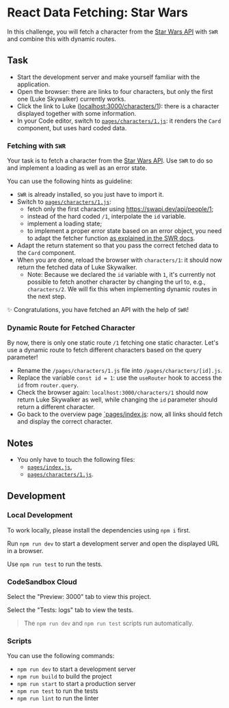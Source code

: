 # React Data Fetching: Star Wars

In this challenge, you will fetch a character from the [Star Wars API](https://swapi.dev/) with `SWR` and combine this with dynamic routes.

## Task

- Start the development server and make yourself familiar with the application.
- Open the browser: there are links to four characters, but only the first one (Luke Skywalker) currently works.
- Click the link to Luke ([localhost:3000/characters/1](localhost:3000/characters/1)): there is a character displayed together with some information.
- In your Code editor, switch to [`pages/characters/1.js`](pages/characters/1.js): it renders the `Card` component, but uses hard coded data.

### Fetching with `SWR`

Your task is to fetch a character from the [Star Wars API](https://swapi.dev/). Use `SWR` to do so and implement a loading as well as an error state.

You can use the following hints as guideline:

- `SWR` is already installed, so you just have to import it.
- Switch to [`pages/characters/1.js`](./pages/characters/1.js):
  - fetch only the first character using https://swapi.dev/api/people/1;
  - instead of the hard coded `/1`, interpolate the `id` variable.
  - implement a loading state;
  - to implement a proper error state based on an error object, you need to adapt the fetcher function [as explained in the SWR docs](https://swr.vercel.app/docs/error-handling#status-code-and-error-object).
- Adapt the return statement so that you pass the correct fetched data to the `Card` component.
- When you are done, reload the browser with `characters/1`: it should now return the fetched data of Luke Skywalker.
  - Note: Because we declared the `id` variable with `1`, it's currently not possible to fetch another character by changing the url to, e.g., `characters/2`. We will fix this when implementing dynamic routes in the next step.

✨ Congratulations, you have fetched an API with the help of `SWR`!

### Dynamic Route for Fetched Character

By now, there is only one static route `/1` fetching one static character. Let's use a dynamic route to fetch different characters based on the query parameter!

- Rename the `/pages/characters/1.js` file into `/pages/characters/[id].js`.
- Replace the variable `const id = 1`: use the `useRouter` hook to access the `id` from `router.query`.
- Check the browser again: `localhost:3000/characters/1` should now return Luke Skywalker as well, while changing the `id` parameter should return a different character.
- Go back to the overview page [`pages/index.js](./pages/index.js): now, all links should fetch and display the correct character.

## Notes

- You only have to touch the following files:
  - [`pages/index.js`](./pages/index.js),
  - [`pages/characters/1.js`](./pages/characters/1.js).

## Development

### Local Development

To work locally, please install the dependencies using `npm i` first.

Run `npm run dev` to start a development server and open the displayed URL in a browser.

Use `npm run test` to run the tests.

### CodeSandbox Cloud

Select the "Preview: 3000" tab to view this project.

Select the "Tests: logs" tab to view the tests.

> The `npm run dev` and `npm run test` scripts run automatically.

### Scripts

You can use the following commands:

- `npm run dev` to start a development server
- `npm run build` to build the project
- `npm run start` to start a production server
- `npm run test` to run the tests
- `npm run lint` to run the linter
